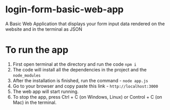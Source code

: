 # login-form-basic-web-app
A Basic Web Application that displays your form input data rendered on the website and in the terminal as JSON

# To run the app
1. First open terminal at the directory and run the code ```npm i```
2. The code will install all the dependencies in the project and the ```node_modules```
3. After the installation is finished, run the command - ```node app.js```
4. Go to your browser and copy paste this link - ```http://localhost:3000```
5. The web app will start running.
6. To stop the app, press Ctrl + C (on Windows, Linux) or Control + C (on Mac) in the terminal.
